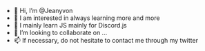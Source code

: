 - 👋 Hi, I’m @Jeanyvon
- 👀 I am interested in always learning more and more
- 🌱 I mainly learn JS mainly for Discord.js
- 💞️ I’m looking to collaborate on ...
- 📫 If necessary, do not hesitate to contact me through my twitter

<!---
Jeanyvon22/Jeanyvon22 is a ✨ special ✨ repository because its `README.md` (this file) appears on your GitHub profile.
You can click the Preview link to take a look at your changes.
--->
